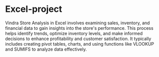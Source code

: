 # Excel-project
Vindra Store Analysis in Excel involves examining sales, inventory, and financial data to gain insights into the store's performance. This process helps identify trends, optimize inventory levels, and make informed decisions to enhance profitability and customer satisfaction. It typically includes creating pivot tables, charts, and using functions like VLOOKUP and SUMIFS to analyze data effectively.
